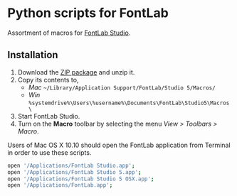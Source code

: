 Python scripts for FontLab
=========================
Assortment of macros for [FontLab Studio](http://www.fontlab.com/font-editor/fontlab-studio/).

Installation
-----
1. Download the [ZIP package](https://github.com/adobe-type-tools/fontlab-scripts/archive/master.zip) and unzip it.
2. Copy its contents to,
	- *Mac* `~/Library/Application Support/FontLab/Studio 5/Macros/`
	- *Win* `%systemdrive%\Users\%username%\Documents\FontLab\Studio5\Macros\`
3. Start FontLab Studio.
4. Turn on the **Macro** toolbar by selecting the menu *View > Toolbars > Macro*.

Users of Mac OS X 10.10 should open the FontLab application from Terminal in order to use these scripts.

```sh
open '/Applications/FontLab Studio.app';
open '/Applications/FontLab Studio 5.app';
open '/Applications/FontLab Studio 5 OSX.app';
open '/Applications/FontLab.app';
```
